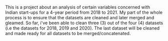 This is a project about an analysis of certain variables concerned with Indian start-ups for a 4-year period from 2018 to 2021.
My part of the whole process is to ensure that the datasets are cleaned and later merged and gleamed.
So far, i've been able to clean three (3) out of the four (4) datasets (i.e the datasets for 2018, 2019 and 2020). The last dataset will be cleaned and made ready for all datasets to be merged/concatenated.
